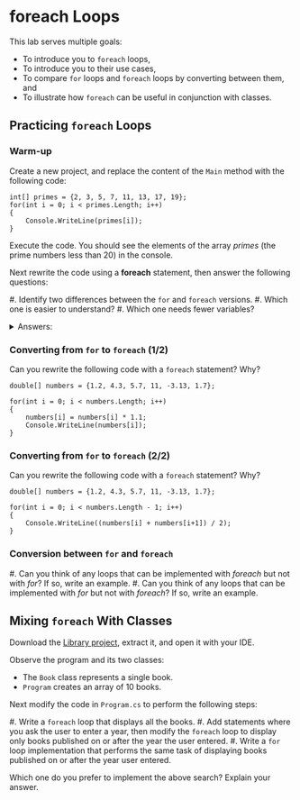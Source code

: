 #  foreach Loops

This lab serves multiple goals:

- To introduce you to `foreach` loops,
- To introduce you to their use cases,
- To compare `for` loops and `foreach` loops by converting between them, and
- To illustrate how `foreach` can be useful in conjunction with classes.

## Practicing `foreach` Loops

### Warm-up

Create a new project, and replace the content of the `Main` method with the following code:

```
int[] primes = {2, 3, 5, 7, 11, 13, 17, 19};
for(int i = 0; i < primes.Length; i++)
{
    Console.WriteLine(primes[i]);
}
```

Execute the code. You should see the elements of the array _primes_ (the prime numbers less than 20) in the console.

Next rewrite the code using a **foreach** statement, then answer the following questions:

#. Identify two differences between the `for` and `foreach` versions.
#. Which one is easier to understand?
#. Which one needs fewer variables?

<details><summary>Answers:</summary>
The code simply becomes:

```
int[] primes = {2, 3, 5, 7, 11, 13, 17, 19};
foreach(int val in primes)
{
    Console.WriteLine(val);
}    
```

- The differences are the keyword (obviously!), the fact that `foreach` does not need indices nor to use the `Length` property, and the absence of an update or condition in the header.
- This is a matter of taste, but `foreach` generally seems more intuitive.
- Both use one additional variable (`i` in the `for` case, `val` in the `foreach` case).
</details>


### Converting from `for` to `foreach` (1/2)

Can you rewrite the following code with a `foreach` statement? Why?

```
double[] numbers = {1.2, 4.3, 5.7, 11, -3.13, 1.7};

for(int i = 0; i < numbers.Length; i++)
{
    numbers[i] = numbers[i] * 1.1;
    Console.WriteLine(numbers[i]);
}
```

### Converting from `for` to `foreach` (2/2)

Can you rewrite the following code with a `foreach` statement? Why?

```
double[] numbers = {1.2, 4.3, 5.7, 11, -3.13, 1.7};

for(int i = 0; i < numbers.Length - 1; i++)
{
    Console.WriteLine((numbers[i] + numbers[i+1]) / 2);
}
```

### Conversion between `for` and `foreach`

#. Can you think of any loops that can be implemented with _foreach_ but not with _for_? If so, write an example.
#. Can you think of any loops that can be implemented with _for_ but not with _foreach_? If so, write an example.

## Mixing `foreach` With Classes

Download the [Library project](./code/projects/Library.zip), extract it, and open it with your IDE.

Observe the program and its two classes:

- The `Book` class represents a single book.
- `Program` creates an array of 10 books.

Next modify the code in `Program.cs` to perform the following steps:

#. Write a `foreach` loop that displays all the books.
#. Add statements where you ask the user to enter a year, then modify the `foreach` loop to display only books published on or after the year the user entered.
#. Write a `for` loop implementation that performs the same task of displaying books published on or after the year user entered.

Which one do you prefer to implement the above search? Explain your answer.
